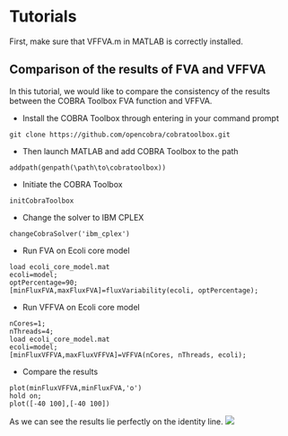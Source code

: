 # Tutorials

First, make sure that VFFVA.m in MATLAB is correctly installed.

## Comparison of the results of FVA and VFFVA

In this tutorial, we would like to compare the consistency of the results between the COBRA Toolbox FVA function
and VFFVA.

+ Install the COBRA Toolbox through entering in your command prompt

```
git clone https://github.com/opencobra/cobratoolbox.git
```

+ Then launch MATLAB and add COBRA Toolbox to the path

```
addpath(genpath(\path\to\cobratoolbox))
```

+ Initiate the COBRA Toolbox

```
initCobraToolbox
```

+ Change the solver to IBM CPLEX

```
changeCobraSolver('ibm_cplex')
```

+ Run FVA on Ecoli core model

```
load ecoli_core_model.mat
ecoli=model;
optPercentage=90;
[minFluxFVA,maxFluxFVA]=fluxVariability(ecoli, optPercentage);
```

+ Run VFFVA on Ecoli core model

```
nCores=1;
nThreads=4;
load ecoli_core_model.mat
ecoli=model;
[minFluxVFFVA,maxFluxVFFVA]=VFFVA(nCores, nThreads, ecoli);
```

+ Compare the results

```
plot(minFluxVFFVA,minFluxFVA,'o')
hold on;
plot([-40 100],[-40 100])
```

As we can see the results lie perfectly on the identity line.
![](https://www.github.com/marouenbg/VFFVA/VFFVAbenchmark.jpg)
